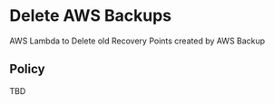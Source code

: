 
# Delete AWS Backups

AWS Lambda to Delete old Recovery Points created by AWS Backup

## Policy

TBD